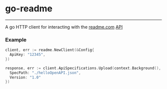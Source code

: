 # go-readme
---

A go HTTP client for interacting with the [readme.com](https://readme.com/) [API](https://docs.readme.com/reference/intro-to-the-readme-api)

### Example

```go
client, err := readme.NewClient(&Config{
  ApiKey: "12345",
})

response, err := client.ApiSpecifications.Upload(context.Background(), readme.ApiSpecificationUploadOptions{
  SpecPath: "./helloOpenAPI.json",
  Version: "1.0"
})
```
